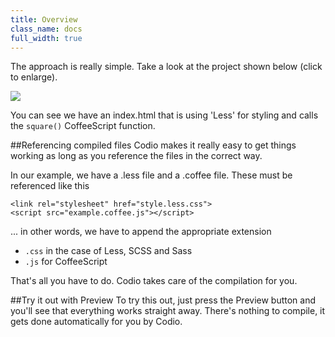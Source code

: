 ```yaml
---
title: Overview
class_name: docs
full_width: true
---
```


The approach is really simple. Take a look at the project shown below (click to enlarge).

![](/img/docs/compiled-files.png)

You can see we have an index.html that is using 'Less' for styling and calls the `square()` CoffeeScript function.

##Referencing compiled files
Codio makes it really easy to get things working as long as you reference the files in the correct way.


In our example, we have a .less file and a .coffee file. These must be referenced like this 

	<link rel="stylesheet" href="style.less.css">
	<script src="example.coffee.js"></script>

... in other words, we have to append the appropriate extension

- `.css` in the case of Less, SCSS and Sass
- `.js` for CoffeeScript

That's all you have to do. Codio takes care of the compilation for you.

##Try it out with Preview
To try this out, just press the Preview button and you'll see that everything works straight away. There's nothing to compile, it gets done automatically for you by Codio.
